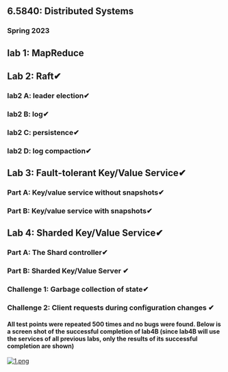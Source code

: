 ## 6.5840: Distributed Systems

### Spring 2023



## lab 1: MapReduce 



## Lab 2: Raft✔

### 	lab2 A: leader election✔

### 	lab2 B: log✔

### 	lab2 C: persistence✔

### 	lab2 D: log compaction✔



## Lab 3: Fault-tolerant Key/Value Service✔

### 	Part A: Key/value service without snapshots✔

### 	Part B: Key/value service with snapshots✔



## Lab 4: Sharded Key/Value Service✔

### 	Part A: The Shard controller✔

### 	Part B: Sharded Key/Value Server ✔

### 	Challenge 1: Garbage collection of state✔

### 	Challenge 2: Client requests during configuration changes ✔

 



#### All test points were repeated 500 times and no bugs were found. Below is a screen shot of the successful completion of lab4B (since lab4B will use the services of all previous labs, only the results of its successful completion are shown)

[![1.png](https://i.postimg.cc/gjMJTsjt/1.png)](https://postimg.cc/gLZmwvv3)